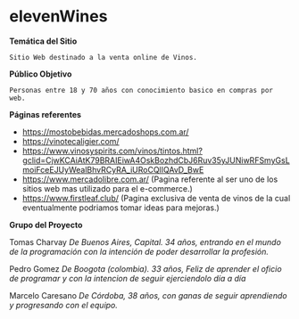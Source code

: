 # elevenWines

**Temática del Sitio**

    Sitio Web destinado a la venta online de Vinos.

**Público Objetivo**

    Personas entre 18 y 70 años con conocimiento basico en compras por web.

**Páginas referentes**

* https://mostobebidas.mercadoshops.com.ar/
* https://vinotecaligier.com/
* https://www.vinosyspirits.com/vinos/tintos.html?gclid=CjwKCAiAtK79BRAIEiwA4OskBozhdCbJ6Ruv35yJUNiwRFSmyGsLmoiFceEJUyWealBhvRCyRA_iURoCQlIQAvD_BwE
* https://www.mercadolibre.com.ar/ (Pagina referente al ser uno de los sitios web mas utilizado para el e-commerce.)
* https://www.firstleaf.club/ (Pagina exclusiva de venta de vinos de la cual eventualmente podriamos tomar ideas para mejoras.)

**Grupo del Proyecto**

Tomas Charvay
*De Buenos Aires, Capital. 34 años, entrando en el mundo de la programación con la intención de poder desarrollar la profesión.*

Pedro Gomez
*De Boogota (colombia). 33 años, Feliz de aprender el oficio de programar y con la intencion de seguir ejerciendolo  día a día*

Marcelo Caresano 
*De Córdoba, 38 años, con ganas de seguir aprendiendo y progresando con el equipo.*
